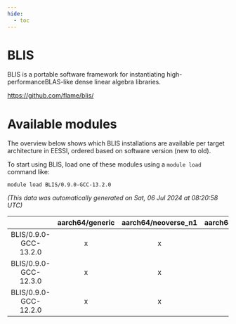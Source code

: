 ```yaml
---
hide:
  - toc
---
```


BLIS
====


BLIS is a portable software framework for instantiating high-performanceBLAS-like dense linear algebra libraries.

https://github.com/flame/blis/
# Available modules


The overview below shows which BLIS installations are available per target architecture in EESSI, ordered based on software version (new to old).

To start using BLIS, load one of these modules using a `module load` command like:

```shell
module load BLIS/0.9.0-GCC-13.2.0
```

*(This data was automatically generated on Sat, 06 Jul 2024 at 08:20:58 UTC)*  

| |aarch64/generic|aarch64/neoverse_n1|aarch64/neoverse_v1|x86_64/generic|x86_64/amd/zen2|x86_64/amd/zen3|x86_64/intel/haswell|x86_64/intel/skylake_avx512|
| :---: | :---: | :---: | :---: | :---: | :---: | :---: | :---: | :---: |
|BLIS/0.9.0-GCC-13.2.0|x|x|x|x|x|x|x|x|
|BLIS/0.9.0-GCC-12.3.0|x|x|x|x|x|x|x|x|
|BLIS/0.9.0-GCC-12.2.0|x|x|x|x|x|x|x|x|
